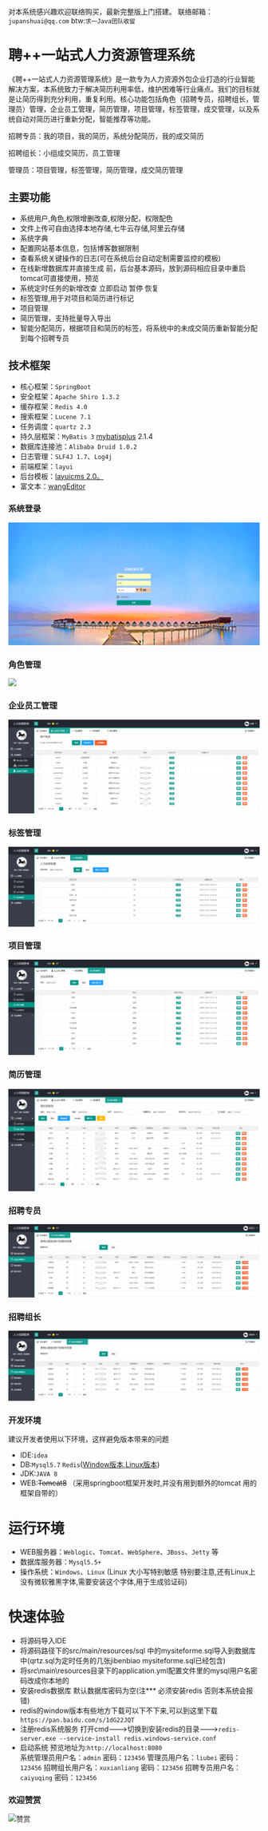 对本系统感兴趣欢迎联络购买，最新完整版上门搭建。 联络邮箱：`jupanshuai@qq.com` btw:`求一Java团队收留 `

# 聘++一站式人力资源管理系统
《聘++一站式人力资源管理系统》是一款专为人力资源外包企业打造的行业智能解决方案，本系统致力于解决简历利用率低，维护困难等行业痛点。我们的目标就是让简历得到充分利用，重复利用。核心功能包括角色（招聘专员，招聘组长，管理员）管理，企业员工管理，简历管理，项目管理，标签管理，成交管理，以及系统自动对简历进行重新分配，智能推荐等功能。

招聘专员：我的项目，我的简历，系统分配简历，我的成交简历

招聘组长：小组成交简历，员工管理

管理员：项目管理，标签管理，简历管理，成交简历管理


## 主要功能
* 系统用户,角色,权限增删改查,权限分配，权限配色<br/>
* 文件上传可自由选择本地存储,七牛云存储,阿里云存储
* 系统字典<br/>
* 配置网站基本信息，包括博客数据限制<br/>
* 查看系统关键操作的日志(可在系统后台自动定制需要监控的模板)<br/>
* 在线新增数据库并直接生成 前，后台基本源码，放到源码相应目录中重启tomcat可直接使用，预览<br/>
* 系统定时任务的新增改查 立即启动 暂停 恢复<br/>
* 标签管理,用于对项目和简历进行标记
* 项目管理
* 简历管理，支持批量导入导出
* 智能分配简历，根据项目和简历的标签，将系统中的未成交简历重新智能分配到每个招聘专员

## 技术框架
* 核心框架：`SpringBoot`
* 安全框架：`Apache Shiro 1.3.2`
* 缓存框架：`Redis 4.0`
* 搜索框架：`Lucene 7.1`
* 任务调度：`quartz 2.3`
* 持久层框架：`MyBatis 3` <a href="http://baomidou.oschina.io/mybatis-plus-doc/#/" target="_blank">mybatisplus</a> 2.1.4
* 数据库连接池：`Alibaba Druid 1.0.2`
* 日志管理：`SLF4J 1.7`、`Log4j`
* 前端框架：`layui`
* 后台模板：<a href="http://layuicms.gitee.io/layuicms2.0/index.html" target="_blank">layuicms 2.0。</a>
* 富文本：<a href="http://www.wangeditor.com/" target="_blank">wangEditor</a>

### 系统登录
![](/src/main/resources/static/images/%E7%99%BB%E5%BD%95%E9%A1%B5.png)
### 角色管理
![](https://github.com/zhupanlinch/PinPlus/blob/master/src/main/resources/static/images/角色管理.png)
### 企业员工管理
![](/src/main/resources/static/images/企业员工管理.png)
### 标签管理
![](/src/main/resources/static/images/标签管理.png)
### 项目管理
![](/src/main/resources/static/images/项目管理.png)
### 简历管理
![](/src/main/resources/static/images/简历管理.png)
### 招聘专员
![](/src/main/resources/static/images/招聘专员.png)
### 招聘组长
![](/src/main/resources/static/images/招聘组长.png)

### 开发环境
建议开发者使用以下环境，这样避免版本带来的问题
* IDE:`idea`
* DB:`Mysql5.7`  `Redis`(<a href="https://github.com/MicrosoftArchive/redis/releases" target="_blank">Window版本</a>,<a href="https://redis.io/download" target="_blank">Linux版本</a>)
* JDK:`JAVA 8`
* WEB:<del>Tomcat8</del> （采用springboot框架开发时,并没有用到额外的tomcat 用的框架自带的）

# 运行环境
* WEB服务器：`Weblogic`、`Tomcat`、`WebSphere`、`JBoss`、`Jetty` 等
* 数据库服务器：`Mysql5.5+`
* 操作系统：`Windows`、`Linux` (Linux 大小写特别敏感 特别要注意,还有Linux上没有微软雅黑字体,需要安装这个字体,用于生成验证码)

# 快速体验
* 将源码导入IDE 
* 将源码路径下的src/main/resources/sql 中的mysiteforme.sql导入到数据库中(qrtz.sql为定时任务的几张jibenbiao mysiteforme.sql已经包含)
* 将src\main\resources目录下的application.yml配置文件里的mysql用户名密码改成你本地的
* 安装redis数据库 默认数据库密码为空(注*** 必须安装redis 否则本系统会报错)
* redis的window版本有些地方下载可以下不下来,可以到这里下载`https://pan.baidu.com/s/1dG22JQT`  
* 注册redis系统服务 打开cmd--->切换到安装redis的目录--->`redis-server.exe --service-install redis.windows-service.conf`
* 启动系统 预览地址为:`http://localhost:8080`  
系统管理员用户名：`admin` 密码：`123456`
管理员用户名：`liubei` 密码：`123456`
招聘组长用户名：`xuxianliang` 密码：`123456`
招聘专员用户名：`caiyuqing` 密码：`123456`

### 欢迎赞赏
![赞赏](https://github.com/zhupanlinch/pay/blob/master/src/main/resources/static/common/%E8%B5%9E%E8%B5%8F%E7%A0%81.png)

